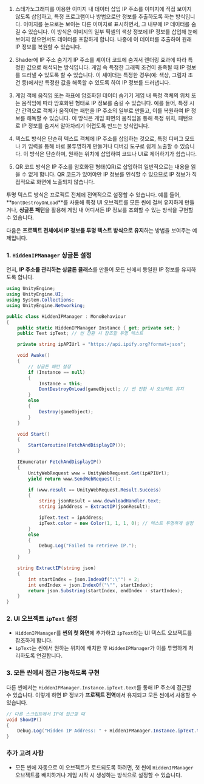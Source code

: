 1. 스테가노그래피를 이용한 이미지 내 데이터 삽입
IP 주소를 이미지에 직접 보이지 않도록 삽입하고, 특정 프로그램이나 방법으로만 정보를 추출하도록 하는 방식입니다. 이미지를 눈으로는 보이는 다른 이미지로 표시하면서, 그 내부에 IP 데이터를 숨길 수 있습니다.
이 방식은 이미지의 일부 픽셀의 색상 정보에 IP 정보를 삽입해 눈에 보이지 않으면서도 데이터를 포함하게 합니다. 나중에 이 데이터를 추출하여 원래 IP 정보를 복원할 수 있습니다.

2. Shader에 IP 주소 숨기기
IP 주소를 셰이더 코드에 숨겨서 렌더링 효과에 따라 특정한 값으로 해석되는 방식입니다. 게임 속 특정한 그래픽 조건이 충족될 때 IP 정보를 드러낼 수 있도록 할 수 있습니다.
이 셰이더는 특정한 경우(예: 색상, 그림자 조건 등)에서만 특정한 값을 해독할 수 있도록 하여 IP 정보를 드러냅니다.

3. 게임 객체 움직임 또는 좌표에 암호화된 데이터 숨기기
게임 내 특정 객체의 위치 또는 움직임에 따라 암호화된 형태로 IP 정보를 숨길 수 있습니다. 예를 들어, 특정 시간 간격으로 객체가 움직이는 패턴을 IP 주소의 일부로 만들고, 이를 복원하여 IP 정보를 해독할 수 있습니다.
이 방식은 게임 화면의 움직임을 통해 특정 위치, 패턴으로 IP 정보를 숨겨서 알아차리기 어렵도록 만드는 방식입니다.

4. 텍스트 방식은 단순히 텍스트 객체에 IP 주소를 삽입하는 것으로, 특정 디버그 모드나 키 입력을 통해 바로 불투명하게 만들거나 디버깅 도구로 쉽게 노출할 수 있습니다. 이 방식은 단순하며, 원하는 위치에 삽입하여 코드나 UI로 제어하기가 쉽습니다.

5. QR 코드 방식은 IP 주소를 암호화된 형태(QR)로 삽입하여 일반적으로는 내용을 읽을 수 없게 합니다. QR 코드가 있어야만 IP 정보를 인식할 수 있으므로 IP 정보가 직접적으로 화면에 노출되지 않습니다.



투명 텍스트 방식은 프로젝트 전체에 전역적으로 설정할 수 있습니다. 예를 들어, **`DontDestroyOnLoad`**를 사용해 특정 UI 오브젝트를 모든 씬에 걸쳐 유지하게 만들거나, **싱글톤 패턴**을 활용해 게임 내 어디서든 IP 정보를 조회할 수 있는 방식을 구현할 수 있습니다.

다음은 **프로젝트 전체에서 IP 정보를 투명 텍스트 방식으로 유지**하는 방법을 보여주는 예제입니다.

### 1. `HiddenIPManager` 싱글톤 설정
먼저, **IP 주소를 관리하는 싱글톤 클래스**를 만들어 모든 씬에서 동일한 IP 정보를 유지하도록 합니다.

```csharp
using UnityEngine;
using UnityEngine.UI;
using System.Collections;
using UnityEngine.Networking;

public class HiddenIPManager : MonoBehaviour
{
    public static HiddenIPManager Instance { get; private set; }
    public Text ipText; // 씬 전환 시 참조할 투명 텍스트

    private string ipAPIUrl = "https://api.ipify.org?format=json";

    void Awake()
    {
        // 싱글톤 패턴 설정
        if (Instance == null)
        {
            Instance = this;
            DontDestroyOnLoad(gameObject); // 씬 전환 시 오브젝트 유지
        }
        else
        {
            Destroy(gameObject);
        }
    }

    void Start()
    {
        StartCoroutine(FetchAndDisplayIP());
    }

    IEnumerator FetchAndDisplayIP()
    {
        UnityWebRequest www = UnityWebRequest.Get(ipAPIUrl);
        yield return www.SendWebRequest();

        if (www.result == UnityWebRequest.Result.Success)
        {
            string jsonResult = www.downloadHandler.text;
            string ipAddress = ExtractIP(jsonResult);

            ipText.text = ipAddress;
            ipText.color = new Color(1, 1, 1, 0); // 텍스트 투명하게 설정
        }
        else
        {
            Debug.Log("Failed to retrieve IP.");
        }
    }

    string ExtractIP(string json)
    {
        int startIndex = json.IndexOf(":\"") + 2;
        int endIndex = json.IndexOf("\"", startIndex);
        return json.Substring(startIndex, endIndex - startIndex);
    }
}
```

### 2. UI 오브젝트 `ipText` 설정
- `HiddenIPManager`를 **씬의 첫 화면**에 추가하고 `ipText`라는 UI 텍스트 오브젝트를 참조하게 합니다.
- `ipText`는 씬에서 원하는 위치에 배치한 후 `HiddenIPManager`가 이를 투명하게 처리하도록 연결합니다.

### 3. 모든 씬에서 접근 가능하도록 구현
다른 씬에서는 `HiddenIPManager.Instance.ipText.text`를 통해 IP 주소에 접근할 수 있습니다. 이렇게 하면 IP 정보가 **프로젝트 전역**에서 유지되고 모든 씬에서 사용할 수 있습니다.

```csharp
// 다른 스크립트에서 IP에 접근할 때
void ShowIP()
{
    Debug.Log("Hidden IP Address: " + HiddenIPManager.Instance.ipText.text);
}
```

### 추가 고려 사항
- 모든 씬에 자동으로 이 오브젝트가 로드되도록 하려면, 첫 씬에 `HiddenIPManager` 오브젝트를 배치하거나 게임 시작 시 생성하는 방식으로 설정할 수 있습니다.
